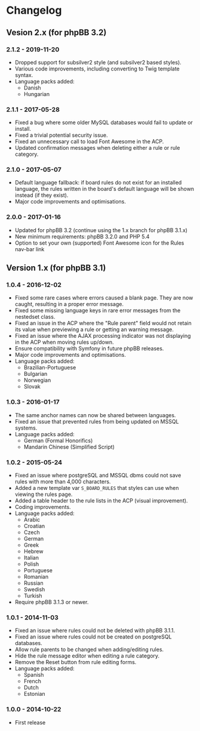 # Changelog

## Vesion 2.x (for phpBB 3.2)

### 2.1.2 - 2019-11-20

- Dropped support for subsilver2 style (and subsilver2 based styles).
- Various code improvements, including converting to Twig template syntax.
- Language packs added:
    - Danish
    - Hungarian

### 2.1.1 - 2017-05-28

- Fixed a bug where some older MySQL databases would fail to update or install.
- Fixed a trivial potential security issue.
- Fixed an unnecessary call to load Font Awesome in the ACP.
- Updated confirmation messages when deleting either a rule or rule category.

### 2.1.0 - 2017-05-07

- Default language fallback: if board rules do not exist for an installed language, the rules written in the board's default language will be shown instead (if they exist).
- Major code improvements and optimisations.

### 2.0.0 - 2017-01-16

- Updated for phpBB 3.2 (continue using the 1.x branch for phpBB 3.1.x)
- New minimum requirements: phpBB 3.2.0 and PHP 5.4
- Option to set your own (supported) Font Awesome icon for the Rules nav-bar link

## Version 1.x (for phpBB 3.1)

### 1.0.4 - 2016-12-02

- Fixed some rare cases where errors caused a blank page. They are now caught, resulting in a proper error message.
- Fixed some missing language keys in rare error messages from the nestedset class.
- Fixed an issue in the ACP where the "Rule parent" field would not retain its value when previewing a rule or getting an warning message.
- Fixed an issue where the AJAX processing indicator was not displaying in the ACP when moving rules up/down.
- Ensure compatibility with Symfony in future phpBB releases.
- Major code improvements and optimisations.
- Language packs added:
    - Brazilian-Portuguese
    - Bulgarian
    - Norwegian
    - Slovak

### 1.0.3 - 2016-01-17

- The same anchor names can now be shared between languages.
- Fixed an issue that prevented rules from being updated on MSSQL systems.
- Language packs added:
    - German (Formal Honorifics)
    - Mandarin Chinese (Simplified Script)

### 1.0.2 - 2015-05-24

- Fixed an issue where postgreSQL and MSSQL dbms could not save rules with more than 4,000 characters.
- Added a new template var `S_BOARD_RULES` that styles can use when viewing the rules page.
- Added a table header to the rule lists in the ACP (visual improvement).
- Coding improvements.
- Language packs added:
    - Arabic
    - Croatian
    - Czech
    - German
    - Greek
    - Hebrew
    - Italian
    - Polish
    - Portuguese
    - Romanian
    - Russian
    - Swedish
    - Turkish
- Require phpBB 3.1.3 or newer.

### 1.0.1 - 2014-11-03

- Fixed an issue where rules could not be deleted with phpBB 3.1.1.
- Fixed an issue where rules could not be created on postgreSQL databases.
- Allow rule parents to be changed when adding/editing rules.
- Hide the rule message editor when editing a rule category.
- Remove the Reset button from rule editing forms.
- Language packs added:
    - Spanish
    - French
    - Dutch
    - Estonian

### 1.0.0 - 2014-10-22

- First release
